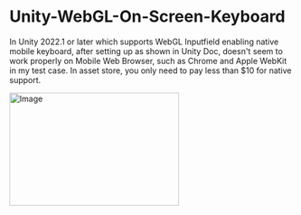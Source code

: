 # Unity-WebGL-On-Screen-Keyboard
In Unity 2022.1 or later which supports WebGL Inputfield enabling native mobile keyboard, after setting up as shown in Unity Doc, doesn't seem to work properly on Mobile Web Browser, such as Chrome and Apple WebKit in my test case. In asset store, you only need to pay less than $10 for native support.

<img src="![ScreenShot](https://github.com/SetThuHan-Dev/Unity-WebGL-On-Screen-Keyboard/assets/113447169/03534be2-cb58-4591-82f5-a334d8fcda18)" alt="Image" width="300" height="200">


